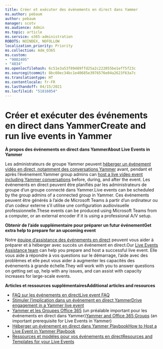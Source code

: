 ```yaml
---
title: Créer et exécuter des événements en direct dans Yammer
ms.author: pebaum
author: pebaum
manager: scotv
ms.audience: Admin
ms.topic: article
ms.service: o365-administration
ROBOTS: NOINDEX, NOFOLLOW
localization_priority: Priority
ms.collection: Adm_O365
ms.custom:
- "9002495"
- "4834"
ms.openlocfilehash: 6c51e3a53f89489ffd25a2c222055be1eff5f23c
ms.sourcegitcommit: 8bc60ec34bc1e40685e3976576e04a2623f63a7c
ms.translationtype: HT
ms.contentlocale: fr-FR
ms.lasthandoff: 04/15/2021
ms.locfileid: "51816054"
---
```

# <a name="create-and-run-live-events-in-yammer"></a><span data-ttu-id="329c8-102">Créer et exécuter des événements en direct dans Yammer</span><span class="sxs-lookup"><span data-stu-id="329c8-102">Create and run live events in Yammer</span></span>

<span data-ttu-id="329c8-103">**À propos des événements en direct dans Yammer**</span><span class="sxs-lookup"><span data-stu-id="329c8-103">**About Live Events in Yammer**</span></span>

<span data-ttu-id="329c8-104">Les administrateurs de groupe Yammer peuvent [héberger un événement vidéo en direct, notamment des conversations Yammer](https://docs.microsoft.com/yammer/manage-yammer-groups/yammer-live-events) avant, pendant et après l’événement.</span><span class="sxs-lookup"><span data-stu-id="329c8-104">Yammer group admins can [host a live video event including Yammer conversations](https://docs.microsoft.com/yammer/manage-yammer-groups/yammer-live-events) before, during, and after the event.</span></span> <span data-ttu-id="329c8-105">Les événements en direct peuvent être planifiés par les administrateurs de groupe d’un groupe connecté dans Yammer.</span><span class="sxs-lookup"><span data-stu-id="329c8-105">Live events can be scheduled by the group admins of a connected group in Yammer.</span></span> <span data-ttu-id="329c8-106">Ces événements peuvent être générés à l’aide de Microsoft Teams à partir d’un ordinateur ou d’un codeur externe s’il utilise une configuration audiovisuelle professionnelle.</span><span class="sxs-lookup"><span data-stu-id="329c8-106">These events can be produced using Microsoft Teams from a computer, or an external encoder if it is using a professional A/V setup.</span></span>

<span data-ttu-id="329c8-107">**Obtenir de l’aide supplémentaire pour préparer un futur événement**</span><span class="sxs-lookup"><span data-stu-id="329c8-107">**Get extra help to prepare for an upcoming event**</span></span>

<span data-ttu-id="329c8-108">Notre [équipe d’assistance des événements en direct](https://aka.ms/AA87gbh) peuvent vous aider à préparer et à héberger avec succès un événement en direct.</span><span class="sxs-lookup"><span data-stu-id="329c8-108">Our [Live Events Assistance team](https://aka.ms/AA87gbh) can help you prepare and host a successful live event.</span></span> <span data-ttu-id="329c8-109">Elle vous aide à répondre à vos questions sur le démarrage, l’aide avec des problèmes et elle peut vous aider à augmenter les capacités des événements à grande échelle.</span><span class="sxs-lookup"><span data-stu-id="329c8-109">They will work with you to answer questions on getting set up, help with any issues, and can assist with capacity increases for large-scale events.</span></span>

<span data-ttu-id="329c8-110">**Articles et ressources supplémentaires**</span><span class="sxs-lookup"><span data-stu-id="329c8-110">**Additional articles and resources**</span></span>

- [<span data-ttu-id="329c8-111">FAQ sur les événements en direct</span><span class="sxs-lookup"><span data-stu-id="329c8-111">Live event FAQ</span></span>](https://support.office.com/article/43bbd59d-a734-4c8f-923d-6a239d137d34)
- [<span data-ttu-id="329c8-112">Stimuler l’implication dans un événement en direct Yammer</span><span class="sxs-lookup"><span data-stu-id="329c8-112">Drive engagement in a Yammer live event</span></span>](https://support.office.com/article/drive-engagement-in-a-yammer-live-event-c0244ad8-6dcb-419c-add9-2e4a00543412?ui=en-US&rs=en-US&ad=US)
- <span data-ttu-id="329c8-113">[Yammer et les Groupes Office 365](https://docs.microsoft.com/yammer/manage-yammer-groups/yammer-and-office-365-groups) (un préalable important pour les événements en direct dans Yammer)</span><span class="sxs-lookup"><span data-stu-id="329c8-113">[Yammer and Office 365 Groups](https://docs.microsoft.com/yammer/manage-yammer-groups/yammer-and-office-365-groups) (an important prerequisite for Live Events in Yammer)</span></span>
- [<span data-ttu-id="329c8-114">Héberger un événement en direct dans Yammer Playbook</span><span class="sxs-lookup"><span data-stu-id="329c8-114">How to Host a Live Event in Yammer Playbook</span></span>](https://aka.ms/LiveEventsinYammerplaybook)
- [<span data-ttu-id="329c8-115">Ressources et modèles pour vos événements en direct</span><span class="sxs-lookup"><span data-stu-id="329c8-115">Resources and Templates for your Live Events</span></span>](https://aka.ms/LiveEventYammerTemplates)
